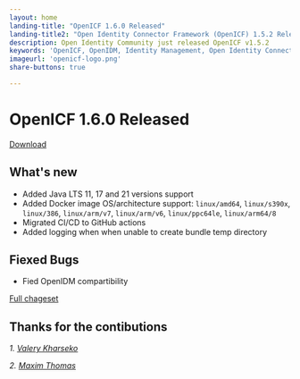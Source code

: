 ```yaml
---
layout: home
landing-title: "OpenICF 1.6.0 Released"
landing-title2: "Open Identity Connector Framework (OpenICF) 1.5.2 Released"
description: Open Identity Community just released OpenICF v1.5.2
keywords: 'OpenICF, OpenIDM, Identity Management, Open Identity Connector Framework, Open Identity Platform'
imageurl: 'openicf-logo.png'
share-buttons: true

---
```

# OpenICF 1.6.0 Released
[Download](https://github.com/OpenIdentityPlatform/OpenICF/releases/tag/1.6.0)
## What's new
* Added Java LTS 11, 17 and 21 versions support
* Added Docker image OS/architecture support: `linux/amd64`, `linux/s390x`, `linux/386`, `linux/arm/v7`, `linux/arm/v6`, `linux/ppc64le`, `linux/arm64/8`
* Migrated CI/CD to GitHub actions
* Added logging when when unable to create bundle temp directory

## Fiexed Bugs
* Fied OpenIDM compartibility

[Full chageset](https://github.com/OpenIdentityPlatform/OpenICF/compare/1.5.2...1.6.0)


## Thanks for the contibutions

<i id="vharseko"><i>1. <a href="https://github.com/vharseko" target="_blank">Valery Kharseko</a></i>

<i id="maximthomas"><i>2. <a href="https://github.com/maximthomas" target="_blank">Maxim Thomas</a></i>
